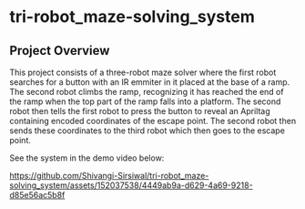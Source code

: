 # tri-robot_maze-solving_system

## Project Overview

This project consists of a three-robot maze solver where the first robot searches for a button with an IR emmiter in it placed at the base of a ramp. The second robot climbs the ramp, recognizing it has reached the end of the ramp when the top part of the ramp falls into a platform. The second robot then tells the first robot to press the button to reveal an Apriltag containing encoded coordinates of the escape point. The second robot then sends these coordinates to the third robot which then goes to the escape point.

See the system in the demo video below:

https://github.com/Shivangi-Sirsiwal/tri-robot_maze-solving_system/assets/152037538/4449ab9a-d629-4a69-9218-d85e56ac5b8f

